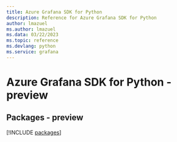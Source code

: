 ```yaml
---
title: Azure Grafana SDK for Python
description: Reference for Azure Grafana SDK for Python
author: lmazuel
ms.author: lmazuel
ms.data: 03/22/2023
ms.topic: reference
ms.devlang: python
ms.service: grafana
---
```

# Azure Grafana SDK for Python - preview
## Packages - preview
[!INCLUDE [packages](grafana-index.md)]